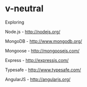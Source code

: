 v-neutral
=========

Exploring

Node.js - http://nodejs.org/

MongoDB - http://www.mongodb.org/

Mongoose - http://mongoosejs.com/

Express - http://expressjs.com/

Typesafe - http://www.typesafe.com/

AngularJS - http://angularjs.org/


